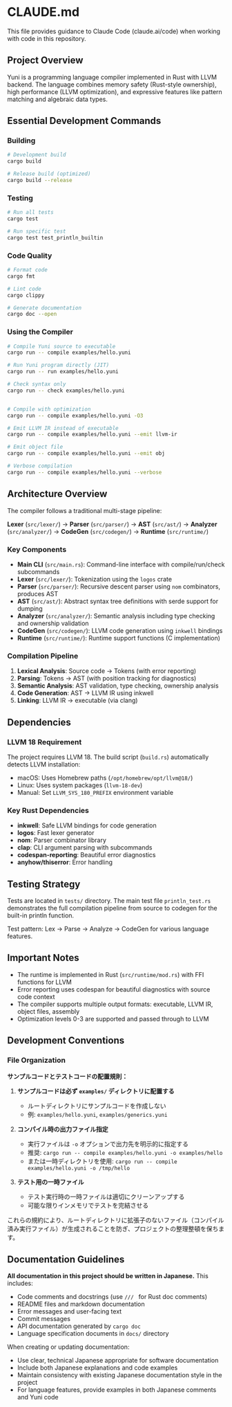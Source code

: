 # CLAUDE.md

This file provides guidance to Claude Code (claude.ai/code) when working with code in this repository.

## Project Overview

Yuni is a programming language compiler implemented in Rust with LLVM backend. The language combines memory safety (Rust-style ownership), high performance (LLVM optimization), and expressive features like pattern matching and algebraic data types.

## Essential Development Commands

### Building
```bash
# Development build
cargo build

# Release build (optimized)
cargo build --release
```

### Testing
```bash
# Run all tests
cargo test

# Run specific test
cargo test test_println_builtin
```

### Code Quality
```bash
# Format code
cargo fmt

# Lint code
cargo clippy

# Generate documentation
cargo doc --open
```

### Using the Compiler
```bash
# Compile Yuni source to executable
cargo run -- compile examples/hello.yuni

# Run Yuni program directly (JIT)
cargo run -- run examples/hello.yuni

# Check syntax only
cargo run -- check examples/hello.yuni


# Compile with optimization
cargo run -- compile examples/hello.yuni -O3

# Emit LLVM IR instead of executable
cargo run -- compile examples/hello.yuni --emit llvm-ir

# Emit object file
cargo run -- compile examples/hello.yuni --emit obj

# Verbose compilation
cargo run -- compile examples/hello.yuni --verbose
```

## Architecture Overview

The compiler follows a traditional multi-stage pipeline:

**Lexer** (`src/lexer/`) → **Parser** (`src/parser/`) → **AST** (`src/ast/`) → **Analyzer** (`src/analyzer/`) → **CodeGen** (`src/codegen/`) → **Runtime** (`src/runtime/`)

### Key Components

- **Main CLI** (`src/main.rs`): Command-line interface with compile/run/check subcommands
- **Lexer** (`src/lexer/`): Tokenization using the `logos` crate
- **Parser** (`src/parser/`): Recursive descent parser using `nom` combinators, produces AST
- **AST** (`src/ast/`): Abstract syntax tree definitions with serde support for dumping
- **Analyzer** (`src/analyzer/`): Semantic analysis including type checking and ownership validation
- **CodeGen** (`src/codegen/`): LLVM code generation using `inkwell` bindings
- **Runtime** (`src/runtime/`): Runtime support functions (C implementation)

### Compilation Pipeline

1. **Lexical Analysis**: Source code → Tokens (with error reporting)
2. **Parsing**: Tokens → AST (with position tracking for diagnostics)
3. **Semantic Analysis**: AST validation, type checking, ownership analysis
4. **Code Generation**: AST → LLVM IR using inkwell
5. **Linking**: LLVM IR → executable (via clang)

## Dependencies

### LLVM 18 Requirement
The project requires LLVM 18. The build script (`build.rs`) automatically detects LLVM installation:
- macOS: Uses Homebrew paths (`/opt/homebrew/opt/llvm@18/`)
- Linux: Uses system packages (`llvm-18-dev`)
- Manual: Set `LLVM_SYS_180_PREFIX` environment variable

### Key Rust Dependencies
- **inkwell**: Safe LLVM bindings for code generation
- **logos**: Fast lexer generator
- **nom**: Parser combinator library
- **clap**: CLI argument parsing with subcommands
- **codespan-reporting**: Beautiful error diagnostics
- **anyhow/thiserror**: Error handling

## Testing Strategy

Tests are located in `tests/` directory. The main test file `println_test.rs` demonstrates the full compilation pipeline from source to codegen for the built-in println function.

Test pattern: Lex → Parse → Analyze → CodeGen for various language features.

## Important Notes

- The runtime is implemented in Rust (`src/runtime/mod.rs`) with FFI functions for LLVM
- Error reporting uses codespan for beautiful diagnostics with source code context
- The compiler supports multiple output formats: executable, LLVM IR, object files, assembly
- Optimization levels 0-3 are supported and passed through to LLVM

## Development Conventions

### File Organization

**サンプルコードとテストコードの配置規則：**

1. **サンプルコードは必ず `examples/` ディレクトリに配置する**
   - ルートディレクトリにサンプルコードを作成しない
   - 例: `examples/hello.yuni`, `examples/generics.yuni`

2. **コンパイル時の出力ファイル指定**
   - 実行ファイルは `-o` オプションで出力先を明示的に指定する
   - 推奨: `cargo run -- compile examples/hello.yuni -o examples/hello`
   - または一時ディレクトリを使用: `cargo run -- compile examples/hello.yuni -o /tmp/hello`

3. **テスト用の一時ファイル**
   - テスト実行時の一時ファイルは適切にクリーンアップする
   - 可能な限りインメモリでテストを完結させる

これらの規約により、ルートディレクトリに拡張子のないファイル（コンパイル済み実行ファイル）が生成されることを防ぎ、プロジェクトの整理整頓を保ちます。

## Documentation Guidelines

**All documentation in this project should be written in Japanese.** This includes:

- Code comments and docstrings (use `/// ` for Rust doc comments)
- README files and markdown documentation
- Error messages and user-facing text
- Commit messages
- API documentation generated by `cargo doc`
- Language specification documents in `docs/` directory

When creating or updating documentation:
- Use clear, technical Japanese appropriate for software documentation
- Include both Japanese explanations and code examples
- Maintain consistency with existing Japanese documentation style in the project
- For language features, provide examples in both Japanese comments and Yuni code